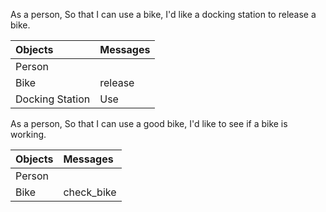 As a person,
So that I can use a bike,
I'd like a docking station to release a bike.

| Objects | Messages
| :---    | :---
| Person  |  |
| Bike | release |
| Docking Station | Use

As a person,
So that I can use a good bike,
I'd like to see if a bike is working.

| Objects | Messages
| :---    | :---
| Person  | |
| Bike | check_bike|
